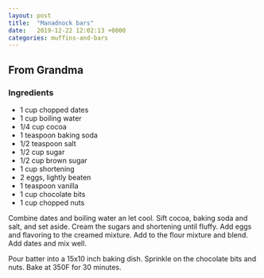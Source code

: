```yaml
---
layout: post
title:  "Manadnock bars"
date:   2019-12-22 12:02:13 +0000
categories: muffins-and-bars
---
```


## From Grandma
### Ingredients
* 1 cup chopped dates
* 1 cup boiling water
* 1/4 cup cocoa
* 1 teaspoon baking soda
* 1/2 teaspoon salt
* 1/2 cup sugar
* 1/2 cup brown sugar
* 1 cup shortening
* 2 eggs, lightly beaten
* 1 teaspoon vanilla
* 1 cup chocolate bits
* 1 cup chopped nuts


Combine dates and boiling water an let cool. Sift cocoa, baking soda and salt, and set aside. Cream the sugars and shortening until fluffy. Add eggs and flavoring to the creamed mixture. Add to the flour mixture and blend. Add dates and mix well. 

Pour batter into a 15x10 inch baking dish. Sprinkle on the chocolate bits and nuts. Bake at 350F for 30 minutes.
